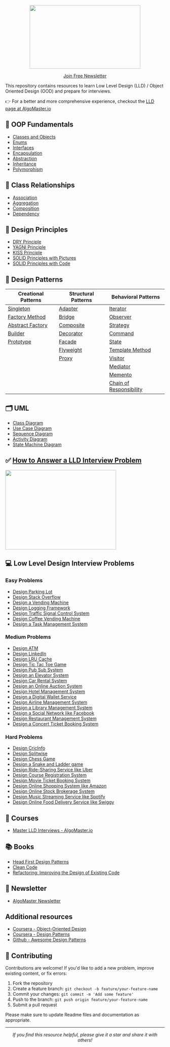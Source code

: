 <p align="center">
  <img src="images/lld-repo-logo.png" width="350" height="200">
</p>
<p align="center">
  <a href="https://blog.algomaster.io/">Join Free Newsletter</a>
</p>

This repository contains resources to learn Low Level Design (LLD) / Object Oriented Design (OOD) and prepare for interviews.

👉 For a better and more comprehensive experience, checkout the [LLD page at AlgoMaster.io](https://algomaster.io/learn/lld)

## 🧱 OOP Fundamentals
- [Classes and Objects](https://algomaster.io/learn/lld/classes-and-objects)
- [Enums](https://algomaster.io/learn/lld/enums)
- [Interfaces](https://algomaster.io/learn/lld/interfaces)
- [Encapsulation](https://algomaster.io/learn/lld/encapsulation)
- [Abstraction](https://algomaster.io/learn/lld/abstraction)
- [Inheritance](https://algomaster.io/learn/lld/inheritance)
- [Polymorphism](https://algomaster.io/learn/lld/polymorphism)

## 🔗 Class Relationships
- [Association](https://algomaster.io/learn/lld/association)
- [Aggregation](https://algomaster.io/learn/lld/aggregation)
- [Composition](https://algomaster.io/learn/lld/composition)
- [Dependency](https://algomaster.io/learn/lld/dependency)

## 🧭 Design Principles
- [DRY Principle](https://algomaster.io/learn/lld/dry)
- [YAGNI Principle](https://algomaster.io/learn/lld/yagni)
- [KISS Principle](https://algomaster.io/learn/lld/kiss)
- [SOLID Principles with Pictures](https://medium.com/backticks-tildes/the-s-o-l-i-d-principles-in-pictures-b34ce2f1e898)
- [SOLID Principles with Code](https://blog.algomaster.io/p/solid-principles-explained-with-code)

## 🧩 Design Patterns

| **Creational Patterns**                                                       | **Structural Patterns**                                         | **Behavioral Patterns**                                                               |
| ----------------------------------------------------------------------------- | --------------------------------------------------------------- | ------------------------------------------------------------------------------------- |
| [Singleton](https://algomaster.io/learn/lld/singleton)            | [Adapter](https://algomaster.io/learn/lld/adapter)     | [Iterator](https://algomaster.io/learn/lld/iterator)                         |
| [Factory Method](https://algomaster.io/learn/lld/factory-method)     | [Bridge](https://algomaster.io/learn/lld/bridge)       | [Observer](https://algomaster.io/learn/lld/observer)                         |
| [Abstract Factory](https://algomaster.io/learn/lld/abstract-factory) | [Composite](https://algomaster.io/learn/lld/composite) | [Strategy](https://algomaster.io/learn/lld/strategy)                         |
| [Builder](https://algomaster.io/learn/lld/builder)                   | [Decorator](https://algomaster.io/learn/lld/decorator) | [Command](https://algomaster.io/learn/lld/command)                           |
| [Prototype](https://algomaster.io/learn/lld/prototype)               | [Facade](https://algomaster.io/learn/lld/facade)       | [State](https://algomaster.io/learn/lld/state)                               |
|                                                                               | [Flyweight](https://algomaster.io/learn/lld/flyweight) | [Template Method](https://algomaster.io/learn/lld/template-method)           |
|                                                                               | [Proxy](https://algomaster.io/learn/lld/proxy)         | [Visitor](https://algomaster.io/learn/lld/visitor)                           |
|                                                                               |                                                                 | [Mediator](https://algomaster.io/learn/lld/mediator)                         |
|                                                                               |                                                                 | [Memento](https://algomaster.io/learn/lld/memento)                           |
|                                                                               |                                                                 | [Chain of Responsibility](https://algomaster.io/learn/lld/chain-of-responsibility) |

## 🗂️ UML
- [Class Diagram](https://blog.algomaster.io/p/uml-class-diagram-explained-with-examples)
- [Use Case Diagram](https://blog.algomaster.io/p/119449cd-b003-46da-9e4d-0eb356d216d8)
- [Sequence Diagram](https://blog.algomaster.io/p/4dd99bdc-5c35-4a80-bc53-1777cb57aa05)
- [Activity Diagram](https://www.visual-paradigm.com/guide/uml-unified-modeling-language/what-is-activity-diagram/)
- [State Machine Diagram](https://www.visual-paradigm.com/guide/uml-unified-modeling-language/what-is-state-machine-diagram/)

## ✅ [How to Answer a LLD Interview Problem](https://blog.algomaster.io/p/how-to-answer-a-lld-interview-problem)
<img src="images/interview-template.png" width="350" height="250">

## 💻 Low Level Design Interview Problems
### Easy Problems

- [Design Parking Lot](problems/parking-lot.md)
- [Design Stack Overflow](problems/stack-overflow.md)
- [Design a Vending Machine](problems/vending-machine.md)
- [Design Logging Framework](problems/logging-framework.md)
- [Design Traffic Signal Control System](problems/traffic-signal.md)
- [Design Coffee Vending Machine](problems/coffee-vending-machine.md)
- [Design a Task Management System](problems/task-management-system.md)

### Medium Problems

- [Design ATM](problems/atm.md)
- [Design LinkedIn](problems/linkedin.md)
- [Design LRU Cache](problems/lru-cache.md)
- [Design Tic Tac Toe Game](problems/tic-tac-toe.md)
- [Design Pub Sub System](problems/pub-sub-system.md)
- [Design an Elevator System](problems/elevator-system.md)
- [Design Car Rental System](problems/car-rental-system.md)
- [Design an Online Auction System](problems/online-auction-system.md)
- [Design Hotel Management System](problems/hotel-management-system.md)
- [Design a Digital Wallet Service](problems/digital-wallet-service.md)
- [Design Airline Management System](problems/airline-management-system.md)
- [Design a Library Management System](problems/library-management-system.md)
- [Design a Social Network like Facebook](problems/social-networking-service.md)
- [Design Restaurant Management System](problems/restaurant-management-system.md)
- [Design a Concert Ticket Booking System](problems/concert-ticket-booking-system.md)

### Hard Problems

- [Design CricInfo](problems/cricinfo.md)
- [Design Splitwise](problems/splitwise.md)
- [Design Chess Game](problems/chess-game.md)
- [Design a Snake and Ladder game](problems/snake-and-ladder.md)
- [Design Ride-Sharing Service like Uber](problems/ride-sharing-service.md)
- [Design Course Registration System](problems/course-registration-system.md)
- [Design Movie Ticket Booking System](problems/movie-ticket-booking-system.md)
- [Design Online Shopping System like Amazon](problems/online-shopping-service.md)
- [Design Online Stock Brokerage System](problems/online-stock-brokerage-system.md)
- [Design Music Streaming Service like Spotify](problems/music-streaming-service.md)
- [Design Online Food Delivery Service like Swiggy](problems/food-delivery-service.md)

## 📇 Courses
- [Master LLD Interviews - AlgoMaster.io](https://algomaster.io/learn/lld/what-is-lld)

## 📚 Books
- [Head First Design Patterns](https://www.amazon.in/dp/9385889753)
- [Clean Code](https://www.amazon.in/dp/B001GSTOAM)
- [Refactoring: Improving the Design of Existing Code](https://www.amazon.in/dp/0134757599)

## 📩 Newsletter
- [AlgoMaster Newsletter](https://blog.algomaster.io/)

## Additional resources
- [Coursera - Object-Oriented Design](https://www.coursera.org/learn/object-oriented-design)
- [Coursera - Design Patterns](https://www.coursera.org/learn/design-patterns)
- [Github - Awesome Design Patterns](https://github.com/DovAmir/awesome-design-patterns)

## 🤝 Contributing
Contributions are welcome! If you'd like to add a new problem, improve existing content, or fix errors:
1. Fork the repository
2. Create a feature branch: `git checkout -b feature/your-feature-name`
3. Commit your changes: `git commit -m 'Add some feature'`
4. Push to the branch: `git push origin feature/your-feature-name`
5. Submit a pull request

Please make sure to update Readme files and documentation as appropriate.

---

<p align="center">
  <i>If you find this resource helpful, please give it a star and share it with others!</i>
</p>
